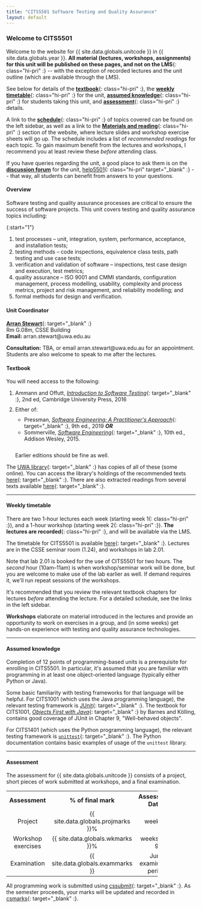 ```yaml
---
title: "CITS5501 Software Testing and Quality Assurance"
layout: default
---
```


<style>

ul, ol, dl, li p {
  margin: 0 0 0.70em;
}
</style>

### Welcome to CITS5501

Welcome to the website for {{ site.data.globals.unitcode }}
in {{ site.data.globals.year }}. **All material (lectures, workshops,
assignments) for this unit will be published on these pages, and not on
the LMS**{: class="hi-pri" :} -- with the exception of recorded lectures
and the unit outline (which are available through the LMS).

See below for details of the [**textbook**](#textbook){: class="hi-pri" :},
the [**weekly timetable**](#weekly-timetable){: class="hi-pri" :}
for the unit,
[**assumed knowledge**](#assumed-knowledge){: class="hi-pri" :} for
students taking this unit, and
[**assessment**](#assessment){: class="hi-pri" :} details.

A link to the [**schedule**](schedule){: class="hi-pri" :} of topics
covered can be found on the left sidebar, as well as a link to the
[**Materials and reading**](resources){: class="hi-pri" :} section of the
website, where lecture slides and workshop exercise sheets will go up.
The schedule includes a list of *recommended readings* for each topic.
To gain maximum benefit from the lectures and workshops, I recommend you
at least review these *before* attending class.

If you have queries regarding the unit, a good place to ask them is
on the [**discussion forum**][help5501]
for the unit, [help5501][help5501]{: class="hi-pri" target="_blank" :} --
that way, all students can benefit from answers to your questions.

[help5501]: https://secure.csse.uwa.edu.au/run/help5501

#### Overview

Software testing and quality assurance processes are critical to ensure
the success of software projects.
This unit covers testing and quality assurance topics including:

{:start="1"}
1.  test processes – unit, integration, system, performance,
    acceptance, and installation tests;
1.  testing methods – code inspections, equivalence class tests, path testing
    and use case tests;
1.  verification and validation of software – inspections, test case design and
    execution, test metrics;
1.  quality assurance – ISO 9001 and CMMI standards, configuration management,
    process modelling, usability, complexity and process metrics, project and
    risk management, and reliability modelling; and
1.  formal methods for design and verification.

#### Unit Coordinator

[**Arran Stewart**][arran-stewart]{: target="_blank" :}  
Rm G.08m, CSSE Building  
**Email:** <span>arran.stewart</span>@<span>uwa.edu.au</span>

**Consultation:** TBA, or email
<span>arran.stewart</span>@<span>uwa.edu.au</span> for an appointment.  
Students are also welcome to speak to me after
the lectures.  

[arran-stewart]: https://directory.uwa.edu.au/view?dn=cn%3DArran+Stewart%2Cou%3DComputer+Science+and+Software+Engineering%2Cou%3DSchool+of+Physics\2C+Mathematics+and+Computing%2Cou%3DFaculty+of+Engineering+and+Mathematical+Sciences%2Cou%3DFaculties%2Co%3DThe+University+of+Western+Australia

#### Textbook

You will need access to the following:

1.  Ammann and Offutt,
    [*Introduction to Software Testing*][ammann-text]{: target="_blank" :},
    2nd ed, Cambridge University Press, 2016
2.  Either of:

    -   Pressman,
        [*Software Engineering: A Practitioner's Approach*][pressman-text]{: target="_blank" :},
        9th ed., 2019 **<span>*OR*</span>**
    -   Sommerville,
        [*Software Engineering*][sommerville-text]{: target="_blank" :},
        10th ed., Addison Wesley, 2015.

    &nbsp;\
    Earlier editions should be fine as well.

[ammann-text]: https://www.amazon.com/Introduction-Software-Testing-Paul-Ammann/dp/1107172012
[pressman-text]: https://www.amazon.com.au/ISE-Software-Engineering-Practitioners-Approach/dp/1260548007/
[sommerville-text]: https://www.amazon.com.au/Software-Engineering-Global-Ian-Sommerville/dp/1292096136/

The [UWA library][library]{: target="_blank" :} has copies of all of
these (some online). You can access the library's holdings of the
recommended texts [here][unit-texts]{: target="_blank" :}. There are
also extracted readings from several texts available
[here][unit-extracts]{: target="_blank" :}.

[library]: https://www.uwa.edu.au/library/home
[unit-texts]: http://www.unitreadings.library.uwa.edu.au/leganto/public/61UWA_INST/lists/11016332940002101?auth=SAML&section=11016332950002101
[unit-extracts]: http://www.unitreadings.library.uwa.edu.au/leganto/public/61UWA_INST/lists/11016332940002101?auth=SAML&section=11308340080002101

------

#### Weekly timetable

There are two 1-hour lectures each week
(starting <span>week 1</span>{: class="hi-pri" :}), and a 1-hour workshop
(starting <span>week 2</span>{: class="hi-pri" :}).
**The lectures are recorded**{: class="hi-pri" :}, and will be
available via the LMS. 

The timetable for CITS5501 is available
[here][timetable-link]{: target="_blank" :}. Lectures
are in the CSSE seminar room (1.24), and workshops in lab 2.01.

Note that lab 2.01 is booked for the use of CITS5501 for two hours.
The *second* hour (10am–11am) is when workshop/seminar work
will be done, but you
are welcome to make use of the lab earlier as well. If demand requires
it, we'll run repeat sessions of the workshops.

[timetable-link]: http://timetable.applications.uwa.edu.au/?selectunits=CITS5501

It's recommended that you review the relevant textbook chapters for
lectures *before* attending the lecture. For a detailed schedule, see the links
in the left sidebar.

**Workshops** elaborate on material introduced in the lectures and provide
an opportunity to work on exercises in a group, and (in some weeks)
get hands-on experience with testing and quality assurance technologies.

-----

#### Assumed knowledge

Completion of 12 points of programming-based units is a prerequisite
for enrolling in CITS5501. In particular, it's assumed that you are
familiar with programming in at least one object-oriented language
(typically either Python or Java).

Some basic familiarity with testing frameworks for that language will be
helpful.
For CITS1001 (which uses the Java programming language), the relevant
testing framework is [JUnit][junit]{: target="_blank" :}. The textbook
for CITS1001,
[*Objects First with Java*][objects-first]{: target="_blank" :} by Barnes and Kölling,
contains good coverage of JUnit in Chapter 9, "Well-behaved objects".

For CITS1401 (which uses the Python programming language), the relevant
testing framework is [`unittest`][py-unittest]{: target="_blank" :}. The Python
documentation contains basic examples of usage of the `unittest`
library.

[junit]: https://junit.org/junit4/ 
[objects-first]: https://www.amazon.com.au/Objects-First-Java-Practical-Introduction-ebook/dp/B01H3UKO1E
[py-unittest]: https://docs.python.org/3/library/unittest.html

-----

#### Assessment

The assessment for {{ site.data.globals.unitcode }} consists of a project,
short pieces of work submitted at workshops,
and a final examination.

<table class="csse-table" style="width: 80%; text-align: center;" >
 <tr>
   <th>   Assessment                  </th>
   <th>   % of final mark             </th>
   <th>   Assessment Dates            </th>
 </tr>
 <tr>
   <td>   Project                     </td>
   <td>   {{ site.data.globals.projmarks }}%</td>
   <td>   week 12                     </td>
 </tr>
 <tr>
   <td>   Workshop exercises          </td>
   <td>   {{ site.data.globals.wkmarks }}%</td>
   <td>   weeks 3, 6, 9               </td>
 </tr>
 <tr>
   <td>   Examination                 </td>
   <td>   {{ site.data.globals.exammarks }}</td>
   <td>   June examination period </td>
 </tr>
</table> 



All programming work is submitted using
[cssubmit][cssubmit]{: target="_blank" :}. As the semester
proceeds, your marks will be updated and recorded in
[csmarks][csmarks]{: target="_blank" :}.

[cssubmit]: https://secure.csse.uwa.edu.au/run/cssubmit
[csmarks]: https://secure.csse.uwa.edu.au/run/csmarks




